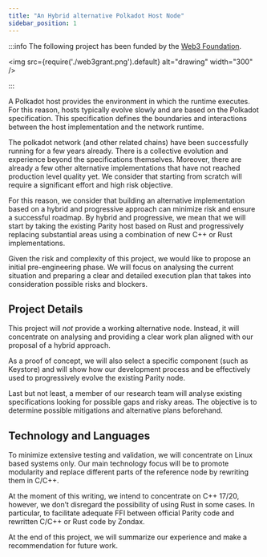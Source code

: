 ```yaml
---
title: "An Hybrid alternative Polkadot Host Node"
sidebar_position: 1
---
```


:::info The following project has been funded by the [Web3 Foundation](https://web3.foundation/).

<img
src={require('./web3grant.png').default}
alt="drawing"
width="300"
/>

:::

A Polkadot host provides the environment in which the runtime executes. For this reason, hosts typically evolve slowly and are based on the Polkadot specification. This specification defines the boundaries and interactions between the host implementation and the network runtime.

The polkadot network (and other related chains) have been successfully running for a few years already. There is a collective evolution and experience beyond the specifications themselves. Moreover, there are already a few other alternative implementations that have not reached production level quality yet. We consider that starting from scratch will require a significant effort and high risk objective. 

For this reason, we consider that building an alternative implementation based on a hybrid and progressive approach can minimize risk and ensure a successful roadmap. By hybrid and progressive, we mean that we will start by taking the existing Parity host based on Rust and progressively replacing substantial areas using a combination of new C++ or Rust implementations.

Given the risk and complexity of this project, we would like to propose an initial pre-engineering phase. We will focus on analysing the current situation and preparing a clear and detailed execution plan that takes into consideration possible risks and blockers.

## Project Details

This project will *not* provide a working alternative node. Instead, it will concentrate on analysing and providing a clear work plan aligned with our proposal of a hybrid approach.

As a proof of concept, we will also select a specific component (such as Keystore) and will show how our development process and be effectively used to progressively evolve the existing Parity node. 

Last but not least, a member of our research team will analyse existing specifications looking for possible gaps and risky areas. The objective is to determine possible mitigations and alternative plans beforehand.


## Technology and Languages

To minimize extensive testing and validation, we will concentrate on Linux based systems only.  Our main technology focus will be to promote modularity and replace different parts of the reference node by rewriting them in C/C++. 

At the moment of this writing, we intend to concentrate on C++ 17/20, however, we don’t disregard the possibility of using Rust in some cases. In particular, to facilitate adequate FFI between official Parity code and rewritten C/C++ or Rust code by Zondax.

At the end of this project, we will summarize our experience and make a recommendation for future work.

